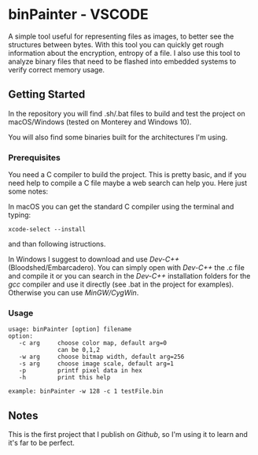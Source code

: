 # binPainter - VSCODE

A simple tool useful for representing files as images, to better see the structures between bytes. With this tool you can quickly get rough information about the encryption, entropy of a file. I also use this tool to analyze binary files that need to be flashed into embedded systems to verify correct memory usage.

## Getting Started

In the repository you will find .sh/.bat files to build and test the project on macOS/Windows (tested on Monterey and Windows 10).

You will also find some binaries built for the architectures I'm using.

### Prerequisites
You need a C compiler to build the project. This is pretty basic, and if you need help to compile a C file maybe a web search can help you. Here just some notes:

In macOS you can get the standard C compiler using the terminal and typing:
```
xcode-select --install
```
and than following istructions.

In Windows I suggest to download and use *Dev-C++* (Bloodshed/Embarcadero). You can simply open with *Dev-C++* the .c file and compile it or you can search in the *Dev-C++* installation folders for the *gcc* compiler and use it directly (see .bat in the project for examples). Otherwise you can use *MinGW/CygWin*.

### Usage

```
usage: binPainter [option] filename
option:
   -c arg     choose color map, default arg=0
              can be 0,1,2
   -w arg     choose bitmap width, default arg=256
   -s arg     choose image scale, default arg=1
   -p         printf pixel data in hex
   -h         print this help

example: binPainter -w 128 -c 1 testFile.bin
```

## Notes

This is the first project that I publish on *Github*, so I'm using it to learn and it's far to be perfect.
